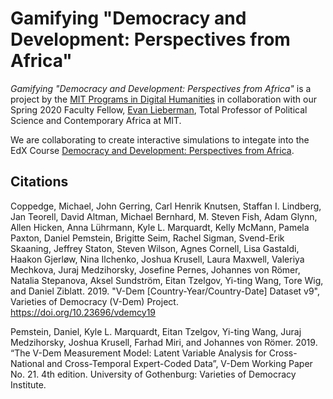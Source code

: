# Gamifying "Democracy and Development: Perspectives from Africa"

_Gamifying "Democracy and Development: Perspectives from Africa"_ is a project by the [MIT Programs in Digital Humanities](https://digitalhumanities.mit.edu) in collaboration with our Spring 2020 Faculty Fellow, [Evan Lieberman](https://polisci.mit.edu/people/evan-lieberman), Total Professor of Political Science and Contemporary Africa at MIT.

We are collaborating to create interactive simulations to integate into the EdX Course [Democracy and Development: Perspectives from Africa](https://www.edx.org/course/democracy-and-development-perspectives-from-afri-2).

## Citations
Coppedge, Michael, John Gerring, Carl Henrik Knutsen, Staffan I. Lindberg, Jan Teorell, David Altman, Michael Bernhard, M. Steven Fish, Adam Glynn, Allen Hicken, Anna Lührmann, Kyle L. Marquardt, Kelly McMann, Pamela Paxton, Daniel Pemstein, Brigitte Seim, Rachel Sigman, Svend-Erik Skaaning, Jeffrey Staton, Steven Wilson, Agnes Cornell, Lisa Gastaldi, Haakon Gjerløw, Nina Ilchenko, Joshua Krusell, Laura Maxwell, Valeriya Mechkova, Juraj Medzihorsky, Josefine Pernes, Johannes von Römer, Natalia Stepanova, Aksel Sundström, Eitan Tzelgov, Yi-ting Wang, Tore Wig, and Daniel Ziblatt. 2019. "V-Dem [Country-Year/Country-Date] Dataset v9", Varieties of Democracy (V-Dem) Project. https://doi.org/10.23696/vdemcy19

Pemstein, Daniel, Kyle L. Marquardt, Eitan Tzelgov, Yi-ting Wang, Juraj Medzihorsky, Joshua Krusell, Farhad Miri, and Johannes von Römer. 2019. “The V-Dem Measurement Model: Latent Variable Analysis for Cross-National and Cross-Temporal Expert-Coded Data”, V-Dem Working Paper No. 21. 4th edition. University of Gothenburg: Varieties of Democracy Institute.

